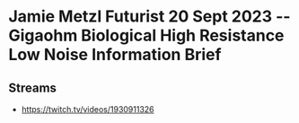 # Jamie Metzl Futurist 20 Sept 2023 -- Gigaohm Biological High Resistance Low Noise Information Brief

## Streams
- https://twitch.tv/videos/1930911326

